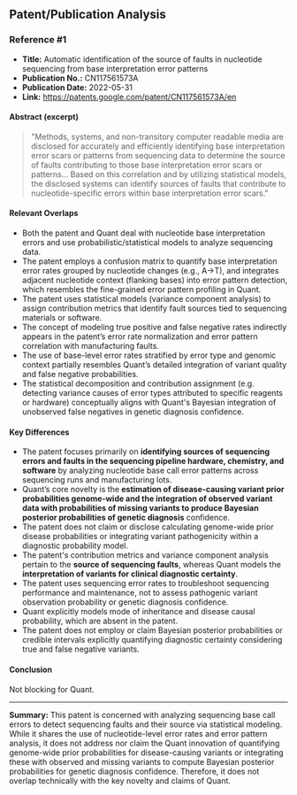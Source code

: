 ## Patent/Publication Analysis

### Reference #1

- **Title:** Automatic identification of the source of faults in nucleotide sequencing from base interpretation error patterns
- **Publication No.:** CN117561573A
- **Publication Date:** 2022-05-31
- **Link:** https://patents.google.com/patent/CN117561573A/en

#### Abstract (excerpt)

> "Methods, systems, and non-transitory computer readable media are disclosed for accurately and efficiently identifying base interpretation error scars or patterns from sequencing data to determine the source of faults contributing to those base interpretation error scars or patterns... Based on this correlation and by utilizing statistical models, the disclosed systems can identify sources of faults that contribute to nucleotide-specific errors within base interpretation error scars."

#### Relevant Overlaps

- Both the patent and Quant deal with nucleotide base interpretation errors and use probabilistic/statistical models to analyze sequencing data.
- The patent employs a confusion matrix to quantify base interpretation error rates grouped by nucleotide changes (e.g., A→T), and integrates adjacent nucleotide context (flanking bases) into error pattern detection, which resembles the fine-grained error pattern profiling in Quant.
- The patent uses statistical models (variance component analysis) to assign contribution metrics that identify fault sources tied to sequencing materials or software.
- The concept of modeling true positive and false negative rates indirectly appears in the patent’s error rate normalization and error pattern correlation with manufacturing faults.
- The use of base-level error rates stratified by error type and genomic context partially resembles Quant’s detailed integration of variant quality and false negative probabilities.
- The statistical decomposition and contribution assignment (e.g. detecting variance causes of error types attributed to specific reagents or hardware) conceptually aligns with Quant's Bayesian integration of unobserved false negatives in genetic diagnosis confidence.

#### Key Differences

- The patent focuses primarily on **identifying sources of sequencing errors and faults in the sequencing pipeline hardware, chemistry, and software** by analyzing nucleotide base call error patterns across sequencing runs and manufacturing lots.
- Quant’s core novelty is the **estimation of disease-causing variant prior probabilities genome-wide and the integration of observed variant data with probabilities of missing variants to produce Bayesian posterior probabilities of genetic diagnosis** confidence.
- The patent does not claim or disclose calculating genome-wide prior disease probabilities or integrating variant pathogenicity within a diagnostic probability model.
- The patent's contribution metrics and variance component analysis pertain to the **source of sequencing faults**, whereas Quant models the **interpretation of variants for clinical diagnostic certainty**.
- The patent uses sequencing error rates to troubleshoot sequencing performance and maintenance, not to assess pathogenic variant observation probability or genetic diagnosis confidence.
- Quant explicitly models mode of inheritance and disease causal probability, which are absent in the patent.
- The patent does not employ or claim Bayesian posterior probabilities or credible intervals explicitly quantifying diagnostic certainty considering true and false negative variants.

#### Conclusion

Not blocking for Quant.

---

**Summary:** This patent is concerned with analyzing sequencing base call errors to detect sequencing faults and their source via statistical modeling. While it shares the use of nucleotide-level error rates and error pattern analysis, it does not address nor claim the Quant innovation of quantifying genome-wide prior probabilities for disease-causing variants or integrating these with observed and missing variants to compute Bayesian posterior probabilities for genetic diagnosis confidence. Therefore, it does not overlap technically with the key novelty and claims of Quant.
